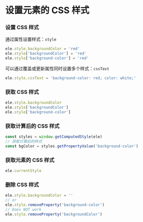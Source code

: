 # 设置元素的 CSS 样式

### 设置 CSS 样式

通过属性设置样式：`style`

```js
ele.style.backgroundColor = 'red'
ele.style['backgroundColor'] = 'red'
ele.style['background-color'] = 'red'
```

可以通过覆盖或更新属性同时设置多个样式：`cssText`

```js
ele.style.cssText = 'background-color: red; color: white;'
```

### 获取 CSS 样式

```js
ele.style.backgroundColor
ele.style['backgroundColor']
ele.style['background-color']
```

### 获取计算后的 CSS 样式

```js
const styles = window.getComputedStyle(ele)
// 获取计算后的样式
const bgColor = styles.getPropertyValue('background-color')
```

### 获取元素的 CSS 样式

```js
ele.currentStyle
```

### 删除 CSS 样式

```js
ele.style.backgroundColor = ''
// or
ele.style.removeProperty('background-color')
// Does NOT work
ele.style.removeProperty('backgroundColor')
```
